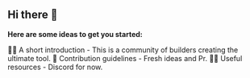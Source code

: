 ## Hi there 👋



**Here are some ideas to get you started:**

🙋‍♀️ A short introduction - This is a community of builders creating the ultimate tool.
🌈 Contribution guidelines - Fresh ideas and Pr.
👩‍💻 Useful resources - Discord for now.

